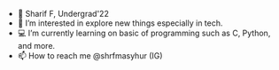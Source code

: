 - 👋 Sharif F, Undergrad'22
- 👀 I’m interested in explore new things especially in tech.
- 💻 I’m currently learning on basic of programming such as C, Python, and more.
- 📫 How to reach me @shrfmasyhur (IG)

<!---
shzrif/shzrif is a ✨ special ✨ repository because its `README.md` (this file) appears on your GitHub profile.
You can click the Preview link to take a look at your changes.
--->
